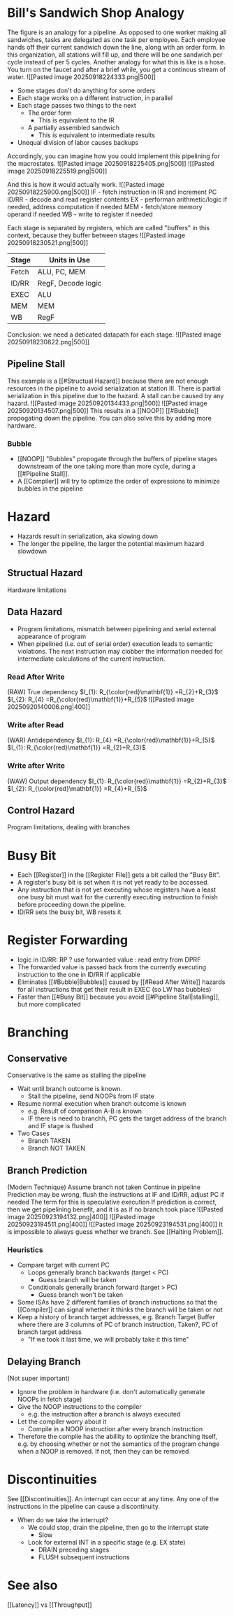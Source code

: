 # Bill's Sandwich Shop Analogy
The figure is an analogy for a pipeline. As opposed to one worker making all sandwiches, tasks are delegated as one task per employee. Each employee hands off their current sandwich down the line, along with an order form. In this organization, all stations will fill up, and there will be one sandwich per cycle instead of per 5 cycles. Another analogy for what this is like is a hose. You turn on the faucet and after a brief while, you get a continous stream of water.
![[Pasted image 20250918224333.png|500]]
* Some stages don't do anything for some orders
* Each stage works on a different instruction, in parallel
* Each stage passes two things to the next
	* The order form
		* This is equivalent to the IR
	* A partially assembled sandwich
		* This is equivalent to intermediate results
* Unequal division of labor causes backups

Accordingly, you can imagine how you could implement this pipelining for the macrostates.
![[Pasted image 20250918225405.png|500]]
![[Pasted image 20250918225519.png|500]]

And this is how it would actually work.
![[Pasted image 20250918225900.png|500]]
IF - fetch instruction in IR and increment PC
ID/RR - decode and read register contents
EX - performan arithmetic/logic if needed, address computation if needed
MEM - fetch/store memory operand if needed
WB - write to register if needed

Each stage is separated by registers, which are called "buffers" in this context, because they buffer between stages
![[Pasted image 20250918230521.png|500]]

| Stage | Units in Use       |
| ----- | ------------------ |
| Fetch | ALU, PC, MEM       |
| ID/RR | RegF, Decode logic |
| EXEC  | ALU                |
| MEM   | MEM                |
| WB    | RegF               |
Conclusion: we need a deticated datapath for each stage.
![[Pasted image 20250918230822.png|500]]

## Pipeline Stall
This example is a [[#Structual Hazard]] because there are not enough resources in the pipeline to avoid serialization at station III. There is partial serialization in this pipeline due to the hazard. A stall can be caused by any hazard.
![[Pasted image 20250920134433.png|500]]
![[Pasted image 20250920134507.png|500]]
This results in a [[NOOP]] [[#Bubble]] propogating down the pipeline. You can also solve this by adding more hardware.
### Bubble
* [[NOOP]] "Bubbles" propogate through the buffers of pipeline stages downstream of the one taking more than more cycle, during a [[#Pipeline Stall]].
* A [[Compiler]] will try to optimize the order of expressions to minimize bubbles in the pipeline

# Hazard
* Hazards result in serialization, aka slowing down
* The longer the pipeline, the larger the potential maximum hazard slowdown
## Structual Hazard
Hardware limitations
## Data Hazard
* Program limitations, mismatch between pipelining and serial external appearance of program
* When pipelined (i.e. out of serial order) execution leads to semantic violations. The next instruction may clobber the information needed for intermediate calculations of the current instruction.
### Read After Write
(RAW)
True dependency
$I_{1}: R_{\color{red}\mathbf{1}} =R_{2}+R_{3}$
$I_{2}: R_{4} =R_{\color{red}\mathbf{1}}+R_{5}$
![[Pasted image 20250920140006.png|400]]
### Write after Read
(WAR)
Antidependency
$I_{1}: R_{4} =R_{\color{red}\mathbf{1}}+R_{5}$
$I_{1}: R_{\color{red}\mathbf{1}} =R_{2}+R_{3}$
### Write after Write
(WAW)
Output dependency
$I_{1}: R_{\color{red}\mathbf{1}} =R_{2}+R_{3}$
$I_{2}: R_{\color{red}\mathbf{1}} =R_{4}+R_{5}$
## Control Hazard
Program limitations, dealing with branches

# Busy Bit
* Each [[Register]] in the [[Register File]] gets a bit called the "Busy Bit". 
* A register's busy bit is set when it is not yet ready to be accessed. 
* Any instruction that is not yet executing whose registers have a least one busy bit must wait for the currently executing instruction to finish before proceeding down the pipeline.
* ID/RR sets the busy bit, WB resets it
# Register Forwarding
* logic in ID/RR: RP ? use forwarded value : read entry from DPRF
* The forwarded value is passed back from the currently executing instruction to the one in ID/RR if applicable
* Eliminates [[#Bubble|Bubbles]] caused by [[#Read After Write]] hazards for all instructions that get their result in EXEC (so LW has bubbles)
* Faster than [[#Busy Bit]] because you avoid [[#Pipeline Stall|stalling]], but more complicated

# Branching
## Conservative
Conservative is the same as stalling the pipeline
* Wait until branch outcome is known.
	* Stall the pipeline, send NOOPs from IF state
* Resume normal execution when branch outcome is known
	* e.g. Result of comparison A-B is known
	* IF there is need to branchh, PC gets the target address of the branch and IF stage is flushed
* Two Cases
	* Branch TAKEN
	* Branch NOT TAKEN
## Branch Prediction
(Modern Technique)
Assume branch not taken
Continue in pipeline
Prediction may be wrong, flush the instructions at IF and ID/RR, adjust PC if needed
The term for this is speculative execution
If prediction is correct, then we get pipelining benefit, and it is as if no branch took place
![[Pasted image 20250923194132.png|400]]
![[Pasted image 20250923194511.png|400]]
![[Pasted image 20250923194531.png|400]]
It is impossible to always guess whether we branch. See [[Halting Problem]].
### Heuristics
* Compare target with current PC
	* Loops generally branch backwards (target < PC)
		* Guess branch will be taken
	* Conditionals generally branch forward (target > PC)
		* Guess branch won't be taken
* Some ISAs have 2 different families of branch instructions so that the [[Compiler]] can signal whether it thinks the branch will be taken or not
* Keep a history of branch target addresses, e.g. Branch Target Buffer where there are 3 columns of PC of branch instruction, Taken?, PC of branch target address
	* "If we took it last time, we will probably take it this time"

## Delaying Branch
(Not super important)
* Ignore the problem in hardware (i.e. don't automatically generate NOOPs in fetch stage)
* Give the NOOP instructions to the compiler
	* e.g. the instruction after a branch is always executed
* Let the compiler worry about it
	* Compile in a NOOP instruction after every branch instruction
* Therefore the compile has the abillity to optimize the branching itself, e.g. by choosing whether or not the semantics of the program change when a NOOP is removed. If not, then they can be removed


# Discontinuities
See [[Discontinuities]].
An interrupt can occur at any time.
Any one of the instructions in the pipeline can cause a discontinuity.
* When do we take the interrupt?
	* We could stop, drain the pipeline, then go to the interrupt state
		* Slow
	* Look for external INT in a specific stage (e.g. EX state)
		* DRAIN preceding stages
		* FLUSH subsequent instructions

# See also
[[Latency]] vs [[Throughput]]